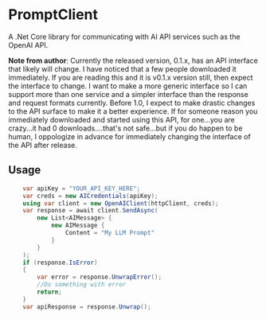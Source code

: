 # PromptClient

A .Net Core library for communicating with AI API services such as the OpenAI API.  

**Note from author**: Currently the released version, 0.1.x, has an API interface that likely will change. I have noticed that a few people downloaded it immediately.  If you are reading this and it is v0.1.x version still, then expect the interface to change.  I want to make a more generic interface so I can support more than one service and a simpler interface than the response and request formats currently. Before 1.0, I expect to make drastic changes to the API surface to make it a better experience. If for someone reason you immediately downloaded and started using this API, for one...you are crazy...it had 0 downloads....that's not safe...but if you do happen to be human, I oppologize in advance for immediately changing the interface of the API after release.

## Usage

```c#
    var apiKey = "YOUR_API_KEY_HERE";
    var creds = new AICredentials(apiKey);
    using var client = new OpenAIClient(httpClient, creds);
    var response = await client.SendAsync(
        new List<AIMessage> {
            new AIMessage {
                Content = "My LLM Prompt"
            }
        }
    );
    if (response.IsError) 
    {
        var error = response.UnwrapError();
        //Do something with error        
        return;
    }
    var apiResponse = response.Unwrap();
```